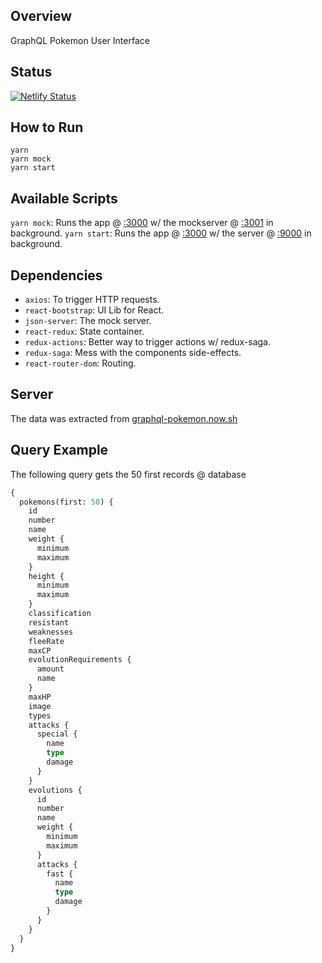 ## Overview

GraphQL Pokemon User Interface

## Status

[![Netlify Status](https://api.netlify.com/api/v1/badges/9073c094-1280-4115-a4c4-47d8417dfbdd/deploy-status)](https://app.netlify.com/sites/graphql-pokemon-ui-valgoi/deploys)

## How to Run

```
yarn
yarn mock
yarn start
```

## Available Scripts

`yarn mock`: Runs the app @ [:3000](http://localhost:3000) w/ the mockserver @ [:3001](http://localhost:3001) in background.
`yarn start`: Runs the app @ [:3000](http://localhost:3000) w/ the server @ [:9000](http://localhost:9000) in background.

## Dependencies

- `axios`: To trigger HTTP requests.
- `react-bootstrap`: UI Lib for React.
- `json-server`: The mock server.
- `react-redux`: State container.
- `redux-actions`: Better way to trigger actions w/ redux-saga.
- `redux-saga`: Mess with the components side-effects.
- `react-router-dom`: Routing.

## Server

The data was extracted from [graphql-pokemon.now.sh](https://graphql-pokemon.now.sh/)

## Query Example

The following query gets the 50 first records @ database

```graphql
{
  pokemons(first: 50) {
    id
    number
    name
    weight {
      minimum
      maximum
    }
    height {
      minimum
      maximum
    }
    classification
    resistant
    weaknesses
    fleeRate
    maxCP
    evolutionRequirements {
      amount
      name
    }
    maxHP
    image
    types
    attacks {
      special {
        name
        type
        damage
      }
    }
    evolutions {
      id
      number
      name
      weight {
        minimum
        maximum
      }
      attacks {
        fast {
          name
          type
          damage
        }
      }
    }
  }
}
```
